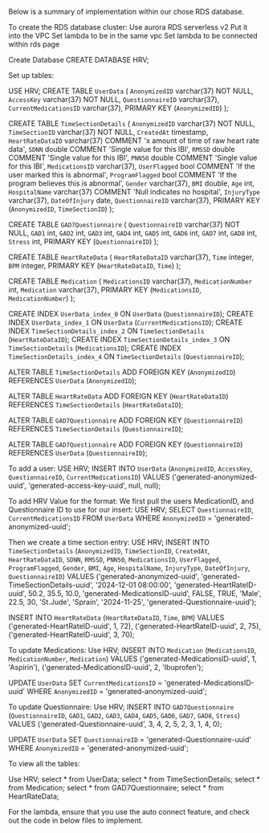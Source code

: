 Below is a summary of implementation within our chose RDS database.

To create the RDS database cluster:
Use aurora RDS serverless v2
Put it into the VPC
Set lambda to be in the same vpc
Set lambda to be connected within rds page

Create Database
CREATE DATABASE HRV;

Set up tables:

USE HRV;
CREATE TABLE `UserData` (
  `AnonymizedID` varchar(37) NOT NULL,
  `AccessKey` varchar(37) NOT NULL,
  `QuestionnaireID` varchar(37),
  `CurrentMedicationsID` varchar(37),
  PRIMARY KEY (`AnonymizedID`)
);

CREATE TABLE `TimeSectionDetails` (
  `AnonymizedID` varchar(37) NOT NULL,
  `TimeSectionID` varchar(37) NOT NULL,
  `CreatedAt` timestamp,
  `HeartRateDataID` varchar(37) COMMENT 'x amount of time of raw heart rate data',
  `SDNN` double COMMENT 'Single value for this IBI',
  `RMSSD` double COMMENT 'Single value for this IBI',
  `PNN50` double COMMENT 'Single value for this IBI',
  `MedicationsID` varchar(37),
  `UserFlagged` bool COMMENT 'If the user marked this is abnormal',
  `ProgramFlagged` bool COMMENT 'If the program believes this is abnormal',
  `Gender` varchar(37),
  `BMI` double,
  `Age` int,
  `HospitalName` varchar(37) COMMENT 'Null indicates no hospital',
  `InjuryType` varchar(37),
  `DateOfInjury` date,
  `QuestionnaireID` varchar(37),
  PRIMARY KEY (`AnonymizedID`, `TimeSectionID`)
);

CREATE TABLE `GAD7Questionnaire` (
  `QuestionnaireID` varchar(37) NOT NULL,
  `GAD1` int,
  `GAD2` int,
  `GAD3` int,
  `GAD4` int,
  `GAD5` int,
  `GAD6` int,
  `GAD7` int,
  `GAD8` int,
  `Stress` int,
  PRIMARY KEY (`QuestionnaireID`)
);

CREATE TABLE `HeartRateData` (
  `HeartRateDataID` varchar(37),
  `Time` integer,
  `BPM` integer,
  PRIMARY KEY (`HeartRateDataID`, `Time`)
);

CREATE TABLE `Medication` (
  `MedicationsID` varchar(37),
  `MedicationNumber` int,
  `Medication` varchar(37),
  PRIMARY KEY (`MedicationsID`, `MedicationNumber`)
);

CREATE INDEX `UserData_index_0` ON `UserData` (`QuestionnaireID`);
CREATE INDEX `UserData_index_1` ON `UserData` (`CurrentMedicationsID`);
CREATE INDEX `TimeSectionDetails_index_2` ON `TimeSectionDetails` (`HeartRateDataID`);
CREATE INDEX `TimeSectionDetails_index_3` ON `TimeSectionDetails` (`MedicationsID`);
CREATE INDEX `TimeSectionDetails_index_4` ON `TimeSectionDetails` (`QuestionnaireID`);

ALTER TABLE `TimeSectionDetails` ADD FOREIGN KEY (`AnonymizedID`) REFERENCES `UserData` (`AnonymizedID`);

ALTER TABLE `HeartRateData` ADD FOREIGN KEY (`HeartRateDataID`) REFERENCES `TimeSectionDetails` (`HeartRateDataID`);

ALTER TABLE `GAD7Questionnaire` ADD FOREIGN KEY (`QuestionnaireID`) REFERENCES `TimeSectionDetails` (`QuestionnaireID`);

ALTER TABLE `GAD7Questionnaire` ADD FOREIGN KEY (`QuestionnaireID`) REFERENCES `UserData` (`QuestionnaireID`);

To add a user:
USE HRV;
INSERT INTO `UserData` (`AnonymizedID`, `AccessKey`, `QuestionnaireID`, `CurrentMedicationsID`)
VALUES ('generated-anonymized-uuid', 'generated-access-key-uuid', null, null);


To add HRV Value for the format:
We first pull the users MedicationID, and Questionnaire ID to use for our insert:
USE HRV;
SELECT `QuestionnaireID`, `CurrentMedicationsID`
FROM `UserData`
WHERE `AnonymizedID` = 'generated-anonymized-uuid';


Then we create a time section entry:
USE HRV;
INSERT INTO `TimeSectionDetails` 
(`AnonymizedID`, `TimeSectionID`, `CreatedAt`, `HeartRateDataID`, `SDNN`, `RMSSD`, `PNN50`, `MedicationsID`, `UserFlagged`, `ProgramFlagged`, `Gender`, `BMI`, `Age`, `HospitalName`, `InjuryType`, `DateOfInjury`, `QuestionnaireID`)
VALUES
('generated-anonymized-uuid', 'generated-TimeSectionDetails-uuid', '2024-12-01 08:00:00', 'generated-HeartRateID-uuid', 50.2, 35.5, 10.0, 'generated-MedicationsID-uuid', FALSE, TRUE, 'Male', 22.5, 30, 'St.Jude', 'Sprain', '2024-11-25', 'generated-Questionnaire-uuid');

INSERT INTO `HeartRateData` 
(`HeartRateDataID`, `Time`, `BPM`)
VALUES
('generated-HeartRateID-uuid', 1, 72),
('generated-HeartRateID-uuid', 2, 75),
('generated-HeartRateID-uuid', 3, 70);



To update Medications:
Use HRV;
INSERT INTO `Medication` 
(`MedicationsID`, `MedicationNumber`, `Medication`)
VALUES
('generated-MedicationsID-uuid', 1, 'Aspirin'),
('generated-MedicationsID-uuid', 2, 'Ibuprofen');

UPDATE `UserData`
SET `CurrentMedicationsID` = 'generated-MedicationsID-uuid'
WHERE `AnonymizedID` = 'generated-anonymized-uuid';

To update Questionnaire:
Use HRV;
INSERT INTO `GAD7Questionnaire` 
(`QuestionnaireID`, `GAD1`, `GAD2`, `GAD3`, `GAD4`, `GAD5`, `GAD6`, `GAD7`, `GAD8`, `Stress`)
VALUES
('generated-Questionnaire-uuid', 3, 4, 2, 5, 2, 3, 1, 4, 0);

UPDATE `UserData` 
SET `QuestionnaireID` = 'generated-Questionnaire-uuid'
WHERE `AnonymizedID` = 'generated-anonymized-uuid';

To view all the tables:

Use HRV;
select * from UserData;
select * from TimeSectionDetails;
select * from Medication;
select * from GAD7Questionnaire;
select * from HeartRateData;


For the lambda, ensure that you use the auto connect feature, and check out the code in below files to implement.
